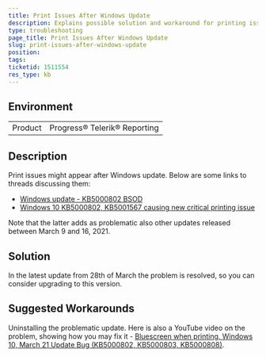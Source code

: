 ```yaml
---
title: Print Issues After Windows Update
description: Explains possible solution and workaround for printing issues that appeared after Windows update
type: troubleshooting
page_title: Print Issues After Windows Update
slug: print-issues-after-windows-update
position: 
tags: 
ticketid: 1511554
res_type: kb
---
```


## Environment
<table>
	<tbody>
		<tr>
			<td>Product</td>
			<td>Progress® Telerik® Reporting</td>
		</tr>
	</tbody>
</table>


## Description
Print issues might appear after Windows update. Below are some links to threads discussing them:

- [Windows update - KB5000802 BSOD](https://answers.microsoft.com/en-us/windows/forum/windows_10-update/windows-update-kb5000802-bsod/72af15df-e42b-416b-986b-2904d14c1197)
- [Windows 10 KB5000802, KB5001567 causing new critical printing issue](https://www.windowslatest.com/2021/03/18/windows-10-march-and-hotfix-updates-have-issues/)

Note that the latter adds as problematic also other updates released between March 9 and 16, 2021.


## Solution
In the latest update from 28th of March the problem is resolved, so you can consider upgrading to this version.


## Suggested Workarounds
Uninstalling the problematic update. Here is also a YouTube video on the problem, showing how you may fix it -
[Bluescreen when printing, Windows 10, March 21 Update Bug (KB5000802, KB5000803, KB5000808)](https://www.youtube.com/watch?v=sBo1sN7HHU8).
